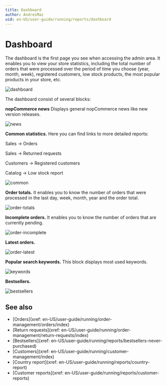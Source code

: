 ```yaml
---
title: Dashboard
author: AndreiMaz
uid: en-US/user-guide/running/reports/dashboard
---
```


# Dashboard

The dashboard is the first page you see when accessing the admin area. It enables you to view your store statistics, including the total number of orders that were processed over the period of time you choose (year, month, week), registered customers, low stock products, the most popular products in your store, etc.

![dashboard](_static/dashboard/dashboard.png)

The dashboard consist of several blocks:

**nopCommerce news** Displays general nopCommerce news like new version releases.

![news](_static/dashboard/news.png)

**Common statistics.** Here you can find links to more detailed reports:

Sales → Orders

Sales → Returned requests

Customers → Registered customers

Catalog → Low stock report

![common](_static/dashboard/common.png)

**Order totals.** It enables you to know the number of orders that were processed in the last day, week, month, year and the order total.

![order-totals](_static/dashboard/order-totals.png)

**Incomplete orders.** It enables you to know the number of orders that are currently pending.

![order-incomplete](_static/dashboard/order-incomplete.png)

**Latest orders.**

![order-latest](_static/dashboard/order-latest.png)

**Popular search keywords.** This block displays most used keywords.

![keywords](_static/dashboard/keywords.png)

**Bestsellers.**

![bestsellers](_static/dashboard/bestsellers.png)

## See also

* [Orders](xref: en-US/user-guide/running/order-management/orders/index)
* [Return requests](xref: en-US/user-guide/running/order-management/return-requests/index)
* [Bestsellers](xref: en-US/user-guide/running/reports/bestsellers-never-purchased)
* [Customers](xref: en-US/user-guide/running/customer-management/index)
* [Country report](xref: en-US/user-guide/running/reports/country-report)
* [Customer reports](xref: en-US/user-guide/running/reports/customer-reports)
